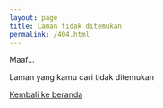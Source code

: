 ```yaml
---
layout: page
title: Laman tidak ditemukan
permalink: /404.html
---
```


<div class="max-w-md mx-auto text-center">
    <p class="text-2xl md:text-4xl font-bold mb-4">Maaf...</p>
    <p class="mb-10">Laman yang kamu cari tidak ditemukan</p>
    <a href="{{ site.url }}" class="button">
        Kembali ke beranda
    </a>
</div>

<style>
    h1 {
        position: absolute;
        width: 1px;
        height: 1px;
        padding: 0;
        margin: -1px;
        overflow: hidden;
        clip: rect(0, 0, 0, 0);
        white-space: nowrap;
        border-width: 0;
    }
</style>